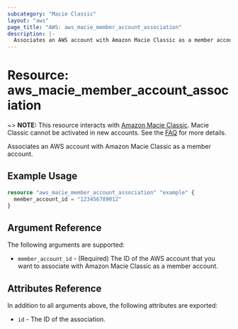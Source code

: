 ```yaml
---
subcategory: "Macie Classic"
layout: "aws"
page_title: "AWS: aws_macie_member_account_association"
description: |-
  Associates an AWS account with Amazon Macie Classic as a member account.
---
```


# Resource: aws_macie_member_account_association

~> **NOTE:** This resource interacts with [Amazon Macie Classic](https://docs.aws.amazon.com/macie/latest/userguide/what-is-macie.html). Macie Classic cannot be activated in new accounts. See the [FAQ](https://aws.amazon.com/macie/classic-faqs/) for more details.

Associates an AWS account with Amazon Macie Classic as a member account.

## Example Usage

```terraform
resource "aws_macie_member_account_association" "example" {
  member_account_id = "123456789012"
}
```

## Argument Reference

The following arguments are supported:

* `member_account_id` - (Required) The ID of the AWS account that you want to associate with Amazon Macie Classic as a member account.

## Attributes Reference

In addition to all arguments above, the following attributes are exported:

* `id` - The ID of the association.
